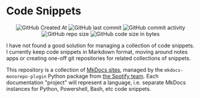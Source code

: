 # Code Snippets <!-- omit in toc -->

<!-- Shields/Badges -->
<p align="center">
  <img alt="GitHub Created At" src="https://img.shields.io/github/created-at/redjax/code-snippet-docs">
  <img alt="GitHub last commit" src="https://img.shields.io/github/last-commit/redjax/code-snippet-docs">
  <img alt="GitHub commit activity" src="https://img.shields.io/github/commit-activity/y/redjax/code-snippet-docs">
  <img alt="GitHub repo size" src="https://img.shields.io/github/repo-size/redjax/code-snippet-docs">
  <img alt="GitHub code size in bytes" src="https://img.shields.io/github/languages/code-size/redjax/code-snippet-docs">
</p>

I have not found a good solution for managing a collection of code snippets. I currently keep code snippets in Markdown format, moving around notes apps or creating one-off git repositories for related collections of snippets.

This repository is a collection of [MkDocs sites](https://www.mkdocs.org), managed by the `mkdocs-monorepo-plugin` Python package from [the Spotify team](https://github.com/backstage/mkdocs-monorepo-plugin). Each documentation "project" will represent a language, i.e. separate MkDocs instances for Python, Powershell, Bash, etc code snippets.
